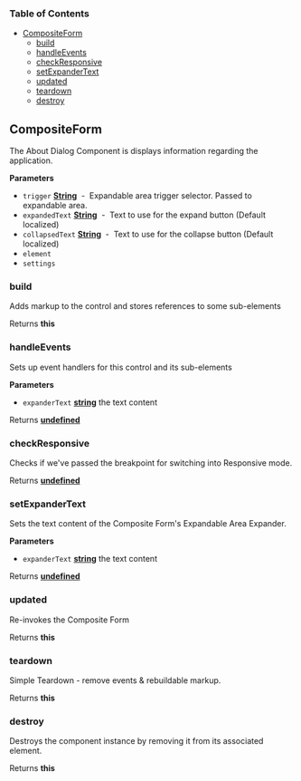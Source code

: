 <!-- Generated by documentation.js. Update this documentation by updating the source code. -->

### Table of Contents

-   [CompositeForm](#compositeform)
    -   [build](#build)
    -   [handleEvents](#handleevents)
    -   [checkResponsive](#checkresponsive)
    -   [setExpanderText](#setexpandertext)
    -   [updated](#updated)
    -   [teardown](#teardown)
    -   [destroy](#destroy)

## CompositeForm

The About Dialog Component is displays information regarding the application.

**Parameters**

-   `trigger` **[String](https://developer.mozilla.org/en-US/docs/Web/JavaScript/Reference/Global_Objects/String)**  -  Expandable area trigger selector. Passed to expandable area.
-   `expandedText` **[String](https://developer.mozilla.org/en-US/docs/Web/JavaScript/Reference/Global_Objects/String)**  -  Text to use for the expand button (Default localized)
-   `collapsedText` **[String](https://developer.mozilla.org/en-US/docs/Web/JavaScript/Reference/Global_Objects/String)**  -  Text to use for the collapse button (Default localized)
-   `element`  
-   `settings`  

### build

Adds markup to the control and stores references to some sub-elements

Returns **this** 

### handleEvents

Sets up event handlers for this control and its sub-elements

**Parameters**

-   `expanderText` **[string](https://developer.mozilla.org/en-US/docs/Web/JavaScript/Reference/Global_Objects/String)** the text content

Returns **[undefined](https://developer.mozilla.org/en-US/docs/Web/JavaScript/Reference/Global_Objects/undefined)** 

### checkResponsive

Checks if we've passed the breakpoint for switching into Responsive mode.

Returns **[undefined](https://developer.mozilla.org/en-US/docs/Web/JavaScript/Reference/Global_Objects/undefined)** 

### setExpanderText

Sets the text content of the Composite Form's Expandable Area Expander.

**Parameters**

-   `expanderText` **[string](https://developer.mozilla.org/en-US/docs/Web/JavaScript/Reference/Global_Objects/String)** the text content

Returns **[undefined](https://developer.mozilla.org/en-US/docs/Web/JavaScript/Reference/Global_Objects/undefined)** 

### updated

Re-invokes the Composite Form

Returns **this** 

### teardown

Simple Teardown - remove events & rebuildable markup.

Returns **this** 

### destroy

Destroys the component instance by removing it from its associated element.

Returns **this** 
